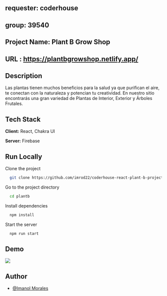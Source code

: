 ## requester: coderhouse
## group: 39540

## Project Name: Plant B Grow Shop
## URL : https://plantbgrowshop.netlify.app/

## Description 
Las plantas tienen muchos beneficios para la salud ya que purifican el aire, te conectan con la naturaleza y potencian tu creatividad. En nuestro sitio encontrarás una gran variedad de Plantas de Interior, Exterior y Árboles Frutales.

## Tech Stack

**Client:** React, Chakra UI

**Server:** Firebase
## Run Locally

Clone the project

```bash
  git clone https://github.com/imrod22/coderhouse-react-plant-b-project.git
```

Go to the project directory

```bash
  cd plantb
```

Install dependencies

```bash
  npm install
```

Start the server

```bash
  npm run start
```
## Demo

![](https://github.com/coderhouse-react-plant-b-project/plantb/src/assets/PlantBDemo.gif)

## Author

- [@Imanol Morales](https://www.github.com/imrod22)
